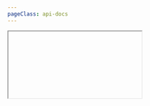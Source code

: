 ```yaml
---
pageClass: api-docs
---
```


<iframe
    class="api-docs-frame"
    :src="`${$site.base}api-docs/index.html`"
></iframe>
